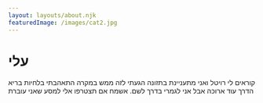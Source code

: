 ```yaml
---
layout: layouts/about.njk
featuredImage: /images/cat2.jpg
---
```


# עלי

קוראים לי רויטל ואני מתעניינת בתזונה
הגעתי לזה ממש במקרה
התאהבתי בלחיות בריא
הדרך עוד ארוכה אבל אני לגמרי בדרך לשם.
אשמח אם תצטרפו אלי למסע שאני עוברת


